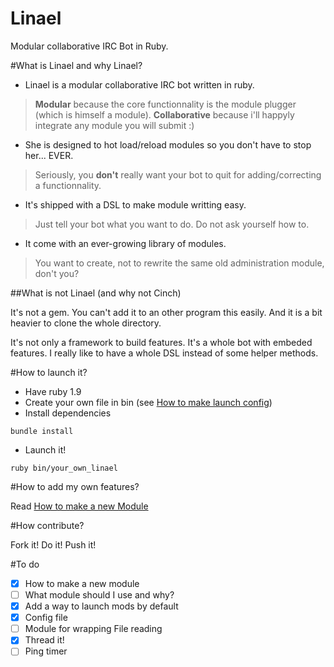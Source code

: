 Linael
======

Modular collaborative IRC Bot in Ruby.

#What is Linael and why Linael?

* Linael is a modular collaborative IRC bot written in ruby.
> **Modular** because the core functionnality is the module plugger (which is himself a module).
> **Collaborative** because i'll happyly integrate any module you will submit :)

* She is designed to hot load/reload modules so you don't have to stop her... EVER.
> Seriously, you **don't** really want your bot to quit for adding/correcting a functionnality.

* It's shipped with a DSL to make module writting easy.
> Just tell your bot what you want to do. Do not ask yourself how to.

* It come with an ever-growing library of modules.
> You want to create, not to rewrite the same old administration module, don't you?




##What is not Linael (and why not Cinch)

It's not a gem. You can't add it to an other program this easily. And it is a bit heavier to clone the whole directory.

It's not only a framework to build features. 
It's a whole bot with embeded features.
I really like to have a whole DSL instead of some helper methods.

#How to launch it?

* Have ruby 1.9
* Create your own file in bin (see [How to make launch config](https://github.com/Skizzk/Linael/wiki/How-to-make-launch-config))
* Install dependencies
```shell
bundle install
```
* Launch it! 
```shell
ruby bin/your_own_linael
```

#How to add my own features?

Read [How to make a new Module](https://github.com/Skizzk/Linael/wiki/How-to-make-a-new-Module)

#How contribute?

  Fork it! Do it! Push it!

#To do
  - [X] How to make a new module
  - [ ] What module should I use and why?
  - [X] Add a way to launch mods by default
  - [X] Config file
  - [ ] Module for wrapping File reading
  - [X] Thread it!
  - [ ] Ping timer
